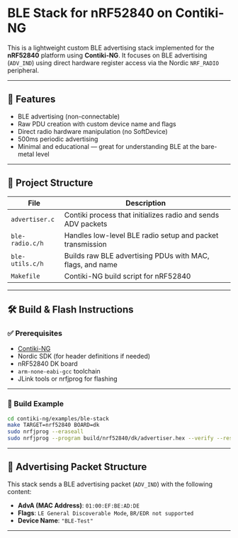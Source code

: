 # BLE Stack for nRF52840 on Contiki-NG

This is a lightweight custom BLE advertising stack implemented for the **nRF52840** platform using **Contiki-NG**. It focuses on BLE advertising (`ADV_IND`) using direct hardware register access via the Nordic `NRF_RADIO` peripheral.

---
## 🚀 Features

- BLE advertising (non-connectable)
- Raw PDU creation with custom device name and flags
- Direct radio hardware manipulation (no SoftDevice)
- 500ms periodic advertising
- Minimal and educational — great for understanding BLE at the bare-metal level

---

## 📂 Project Structure

| File            | Description                                                  |
|-----------------|--------------------------------------------------------------|
| `advertiser.c`  | Contiki process that initializes radio and sends ADV packets |
| `ble-radio.c/h` | Handles low-level BLE radio setup and packet transmission     |
| `ble-utils.c/h` | Builds raw BLE advertising PDUs with MAC, flags, and name    |
| `Makefile`      | Contiki-NG build script for nRF52840                         |

---

## 🛠️ Build & Flash Instructions

### ✅ Prerequisites

- [Contiki-NG](https://github.com/contiki-os/contiki-ng)
- Nordic SDK (for header definitions if needed)
- nRF52840 DK board
- `arm-none-eabi-gcc` toolchain
- JLink tools or nrfjprog for flashing

---
### 🧪 Build Example

```bash
cd contiki-ng/examples/ble-stack
make TARGET=nrf52840 BOARD=dk
sudo nrfjprog --eraseall
sudo nrfjprog --program build/nrf52840/dk/advertiser.hex --verify --reset
```
---

## 📡 Advertising Packet Structure

This stack sends a BLE advertising packet (`ADV_IND`) with the following content:

- **AdvA (MAC Address)**: `01:00:EF:BE:AD:DE`
- **Flags**: `LE General Discoverable Mode`, `BR/EDR not supported`
- **Device Name**: `"BLE-Test"`
---
